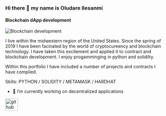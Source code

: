 ### Hi there 👋 my name is Oludare Ilesanmi
#### Blockchain dApp development

![Blockchain development]()

I live within the midwestern region of the United States. Since the spring of 2019 I have been facinated by the world of cryptocureency and blockchain technology. I have taken this excitement and applied it to contract and blockchain development. I enjoy progamminging in python and solidilty.

Within this portfolio I have included a number of projects and contracts I have compiled.

Skills: PYTHON / SOLIDITY / METAMASK / HARDHAT

- 🔭 I’m currently working on decentralized applications


[<img src='https://cdn.jsdelivr.net/npm/simple-icons@3.0.1/icons/github.svg' alt='github' height='40'>](https://github.com/Samuelile)  


<!--
**Samuelile/Samuelile** is a ✨ _special_ ✨ repository because its `README.md` (this file) appears on your GitHub profile.

Here are some ideas to get you started:

- 🔭 I’m currently working on ...
- 🌱 I’m currently learning ...
- 👯 I’m looking to collaborate on ...
- 🤔 I’m looking for help with ...
- 💬 Ask me about ...
- 📫 How to reach me: ...
- 😄 Pronouns: ...
- ⚡ Fun fact: ...
https://crypto-info.io/wp-content/uploads/2018/04/BLOCKCHAIN-BACK-EX2.png
https://scet.berkeley.edu/wp-content/uploads/BCgraphicelement-3.png
-->
